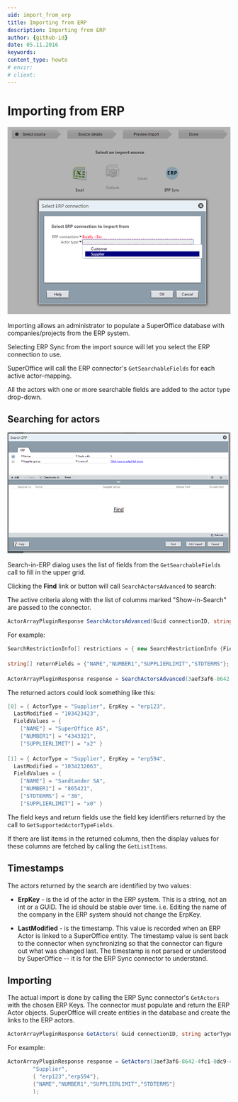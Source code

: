 ```yaml
---
uid: import_from_erp
title: Importing from ERP
description: Importing from ERP
author: {github-id}
date: 05.11.2016
keywords:
content_type: howto
# envir:
# client:
---
```


# Importing from ERP

![import -screenshot][img1]

Importing allows an administrator to populate a SuperOffice database with companies/projects from the ERP system.

Selecting ERP Sync from the import source will let you select the ERP connection to use.

SuperOffice will call the ERP connector's `GetSearchableFields` for each active actor-mapping.

All the actors with one or more searchable fields are added to the actor type drop-down.

## Searching for actors

![search -screenshot][img2]

Search-in-ERP dialog uses the list of fields from the `GetSearchableFields` call to fill in the upper grid.

Clicking the **Find** link or button will call `SearchActorsAdvanced` to search:

The active criteria along with the list of columns marked "Show-in-Search" are passed to the connector.

```csharp
ActorArrayPluginResponse SearchActorsAdvanced(Guid connectionID, string actorType, SearchRestrictionInfo[] restrictions, string[] returnFields )
```

For example:

```csharp
SearchRestrictionInfo[] restrictions = { new SearchRestrictionInfo {FieldKey = "NAME", Operator = "begins", ScalarValue="S"} };

string[] returnFields = {"NAME","NUMBER1","SUPPLIERLIMIT","STDTERMS"};

ActorArrayPluginResponse response = SearchActorsAdvanced(3aef3af6-8642-4fc1-8dc9-4e08bd76a6bf, "Supplier", restrictions , returnFields);
```

The returned actors could look something like this:

```csharp
[0] = { ActorType = "Supplier", ErpKey = "erp123",
  LastModified = "103423423",
  FieldValues = {
    ["NAME"] = "SuperOffice AS",
    ["NUMBER1"] = "4343321",
    ["SUPPLIERLIMIT"] = "x2" }

[1] = { ActorType = "Supplier", ErpKey = "erp594",
  LastModified = "1034232063",
  FieldValues = {
    ["NAME"] = "Sandtander SA",
    ["NUMBER1"] = "865421",
    ["STDTERMS"] = "30",
    ["SUPPLIERLIMIT"] = "x0" }
```

The field keys and return fields use the field key identifiers returned by the call to `GetSupportedActorTypeFields`.

If there are list items in the returned columns, then the display values for these columns are fetched by calling the `GetListItems`.

## Timestamps

The actors returned by the search are identified by two values:

* **ErpKey** - is the id of the actor in the ERP system. This is a string, not an int or a GUID. The id should be stable over time. i.e. Editing the name of the company in the ERP system should not change the ErpKey.

* **LastModified** - is the timestamp. This value is recorded when an ERP Actor is linked to a SuperOffice entity. The timestamp value is sent back to the connector when synchronizing so that the connector can figure out what was changed last. The timestamp is not parsed or understood by SuperOffice -- it is for the ERP Sync connector to understand.

## Importing

The actual import is done by calling the ERP Sync connector's `GetActors` with the chosen ERP Keys. The connector must populate and return the ERP Actor objects. SuperOffice will create entities in the database and create the links to the ERP actors.

```csharp
ActorArrayPluginResponse GetActors( Guid connectionID, string actorType, string[] erpKeys, string[] fieldKeys )
```

For example:

```csharp
ActorArrayPluginResponse response = GetActors(3aef3af6-8642-4fc1-8dc9-4e08bd76a6bf,
        "Supplier",
        { "erp123","erp594"},
        {"NAME","NUMBER1","SUPPLIERLIMIT","STDTERMS"}
        );
```

<!-- Referenced images -->
[img1]: media/import.png
[img2]: media/search-erp.png

